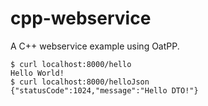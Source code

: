 # cpp-webservice

A C++ webservice example using OatPP.

```
$ curl localhost:8000/hello
Hello World!
$ curl localhost:8000/helloJson
{"statusCode":1024,"message":"Hello DTO!"}
```

